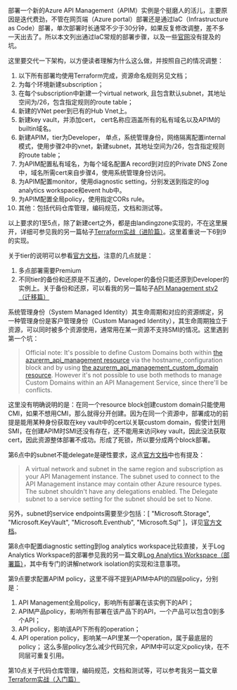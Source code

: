 部署一个新的Azure API Management（APIM）实例是个挺磨人的活儿，主要原因是迭代费劲，不管在网页端（Azure portal）部署还是通过IaC（Infrastructure as Code）部署，单次部署时长通常不少于30分钟，如果反复修改调整，差不多一天出去了。所以本文列出通过IaC常规的部署步骤，以及一些[官网](https://learn.microsoft.com/en-us/azure/api-management/api-management-using-with-internal-vnet?tabs=stv2)没有提及的坑。

这里要交代一下架构，以方便读者理解为什么这么做，并按照自己的情况调整：
1. 以下所有部署均使用Terraform完成，资源命名规则另见文档；
2. 为每个环境新建subscription；
3. 在每个subscription中新建一个virtual network, 且包含默认subnet，其地址空间为/26，包含指定规则的route table；
4. 新建的VNet peer到已有的Hub Vnet上。
5. 新建key vault，并添加cert， cert名称应涵盖所有的私有域名以及APIM的builtin域名。
6. 新建APIM，tier为Developer， 单点，系统管理身份，网络隔离配置internal模式，使用步骤2中的vnet，新建subnet，其地址空间为/26，包含指定规则的route table；
7. 为APIM配置私有域名，为每个域名配置A record到对应的Private DNS Zone中，域名所需cert来自步骤4，使用系统管理身份访问。
8. 为APIM配置monitor，使用diagnostic setting，分别发送到指定的log analytics workspace和event hub中。
9. 为APIM配置全局policy，使用指定CORs rule。
10. 其他：包括代码仓库管理，编码规范，文档和测试等。

以上要求的1至5点，除了新建cert之外，都是由landingzone实现的，不在这里展开，详细可参见我的另一篇帖子[Terraform实战（进阶篇）](https://blog.dataops.us.kg/post/Terraform-shi-zhan-%EF%BC%88-jin-jie-pian-%EF%BC%89.html)。这里着重说一下6到9的实现。

关于tier的说明可以参看[官方文档](https://learn.microsoft.com/en-us/azure/api-management/api-management-capacity?tabs=v2-tiers)，注意的几点就是：
1. 多点部署需要Premium
2. 不同tier的备份和还原是不互通的，Developer的备份只能还原到Developer的实例上。关于备份和还原，可以看我的另一篇帖子[API Management stv2（迁移篇）](https://blog.dataops.us.kg/post/API%20Management%20stv2%EF%BC%88-qian-yi-pian-%EF%BC%89.html)

系统管理身份（System Managed Identity）其生命周期和对应的资源绑定，另一种管理身份是客户管理身份（Custom Managed Identity），其生命周期独立于资源，可以同时被多个资源使用，通常用在某一资源不支持SMI的情况。这里遇到第一个坑：
> Official note: 
It's possible to define Custom Domains both within [the azurerm_api_management resource](https://registry.terraform.io/providers/hashicorp/azurerm/latest/docs/resources/api_management) via the hostname_configuration block and by using [the azurerm_api_management_custom_domain resource](https://registry.terraform.io/providers/hashicorp/azurerm/latest/docs/resources/api_management_custom_domain). However it's not possible to use both methods to manage Custom Domains within an API Management Service, since there'll be conflicts.

这里没有明确说明的是：在同一个resource block创建custom domain只能使用CMI，如果不想用CMI，那么就得分开创建。因为在同一个资源中，部署成功的前提是能用某种身份获取在key vault中的cert以关联custom domain，假使计划用SMI，在创建APIM时SMI还没有存在，还不能用来访问key vault，因此没法获取cert，因此资源整体部署不成功。形成了死锁，所以要分成两个block部署。

第6点中的subnet不能delegate是硬性要求，这点[官方文档](https://learn.microsoft.com/en-us/azure/api-management/api-management-using-with-internal-vnet?tabs=stv2#prerequisites)中也有提及：
> A virtual network and subnet in the same region and subscription as your API Management instance.
The subnet used to connect to the API Management instance may contain other Azure resource types.
The subnet shouldn't have any delegations enabled. The Delegate subnet to a service setting for the subnet should be set to None.

另外，subnet的service endpoints需要至少包括：[ "Microsoft.Storage", "Microsoft.KeyVault", "Microsoft.Eventhub", "Microsoft.Sql" ]，详见[官方文档](https://learn.microsoft.com/en-us/azure/api-management/api-management-using-with-internal-vnet?tabs=stv2#force-tunnel-traffic-to-on-premises-firewall-using-expressroute-or-network-virtual-appliance)。 

第8点中配置diagnostic setting到log analytics workspace比较直接，关于Log Analytics Workspace的部署参见我的另一篇文章[Log Analytics Workspace（部署篇）](https://blog.dataops.us.kg/post/Log%20Analytics%20Workspace%EF%BC%88-bu-shu-pian-%EF%BC%89.html)，其中有专门的讲解network isolation的实现和注意事项。

第9点要求配置APIM policy，这里不得不提到APIM中API的四层policy，分别是：
1. API Management全局policy，影响所有部署在该实例下的API；
2. APIM产品policy，影响所有部署在该产品下的API，一个产品可以包含0到多个API；
3. API policy，影响该API下所有的operation；
4. API operation policy，影响某一API里某一个operation，属于最底层的policy；
这么多层policy怎么减少代码冗余，APIM中可以定义policy块，在不同层可重复引用。

第10点关于代码仓库管理，编码规范，文档和测试等，可以参考我另一篇文章[Terraform实战（入门篇）](https://blog.dataops.us.kg/post/Terraform-shi-zhan-%EF%BC%88-jin-jie-pian-%EF%BC%89.html)